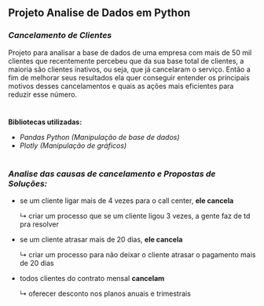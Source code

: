 ## Projeto Analise de Dados em Python

### **_Cancelamento de Clientes_**

Projeto para analisar a base de dados de uma empresa com mais de 50 mil clientes que recentemente percebeu que da sua base total de clientes, 
a maioria são clientes inativos, ou seja, que já cancelaram o serviço. Então a fim de melhorar seus resultados ela quer conseguir entender os 
principais motivos desses cancelamentos e quais as ações mais eficientes para reduzir esse número.

#

**Bibliotecas utilizadas:**
- _Pandas Python (Manipulação de base de dados)_
- _Plotly (Manipulação de gráficos)_

#

### _Analise das causas de cancelamento e Propostas de Soluções:_

- se um cliente ligar mais de 4 vezes para o call center, **ele cancela**
  
  ↳ criar um processo que se um cliente ligou 3 vezes, a gente faz de td pra resolver

- se um cliente atrasar mais de 20 dias, **ele cancela**
  
  ↳ criar um processo para não deixar o cliente atrasar o pagamento mais de 20 dias
   
- todos clientes do contrato mensal **cancelam**
  
  ↳ oferecer desconto nos planos anuais e trimestrais
 
   
